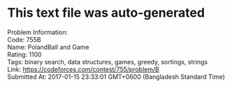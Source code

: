 # This text file was auto-generated  
  
Problem Information:  
Code: 755B  
Name: PolandBall and Game  
Rating: 1100  
Tags: binary search, data structures, games, greedy, sortings, strings  
Link: https://codeforces.com/contest/755/problem/B  
Submitted At: 2017-01-15 23:33:01 GMT+0600 (Bangladesh Standard Time)  
